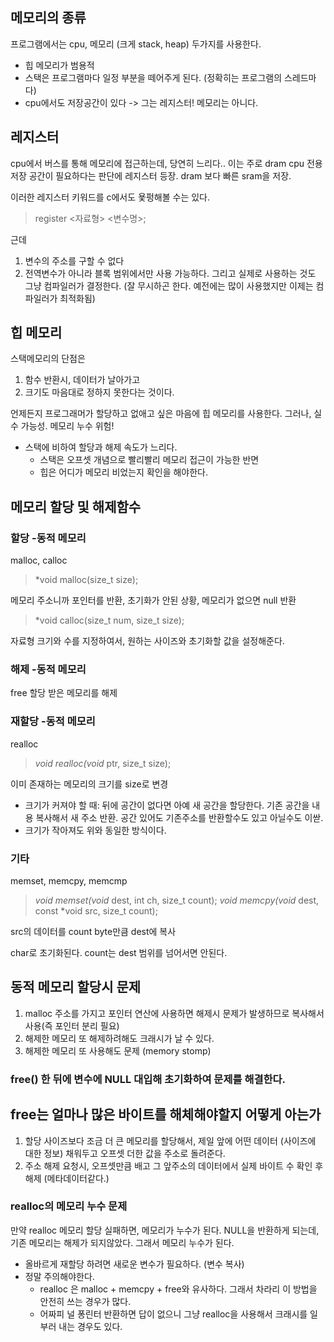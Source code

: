 ## 메모리의 종류
프로그램에서는 cpu, 메모리 (크게 stack, heap) 두가지를 사용한다. 
- 힙 메모리가 범용적
- 스택은 프로그램마다 일정 부분을 떼어주게 된다. (정확히는 프로그램의 스레드마다)
- cpu에서도 저장공간이 있다 -> 그는 레지스터! 메모리는 아니다. 

## 레지스터
cpu에서 버스를 통해 메모리에 접근하는데, 당연히 느리다.. 이는 주로 dram
cpu 전용 저장 공간이 필요하다는 판단에 레지스터 등장. dram 보다 빠른 sram을 저장. 

이러한 레지스터 키워드를 c에서도 욫펑해볼 수는 있다.
> register <자료형> <변수명>;

근데 
1) 변수의 주소를 구할 수 없다
2) 전역변수가 아니라 블록 범위에서만 사용 가능하다. 
그리고 실제로 사용하는 것도 그냥 컴파일러가 결정한다. (잘 무시하곤 한다. 예전에는 많이 사용했지만 이제는 컴파일러가 최적화됨)

## 힙 메모리
스택메모리의 단점은
1) 함수 반환시, 데이터가 날아가고
2) 크기도 마음대로 정하지 못한다는 것이다. 

언제든지 프로그래머가 할당하고 없애고 싶은 마음에 힙 메모리를 사용한다. 
그러나, 실수 가능성. 메모리 누수 위험! 

- 스택에 비하여 할당과 해제 속도가 느리다. 
    - 스택은 오프셋 개념으로 빨리빨리 메모리 접근이 가능한 반면
    - 힙은 어디가 메모리 비었는지 확인을 해야한다. 

## 메모리 할당 및 해제함수
### 할당 -동적 메모리
malloc, calloc

> *void malloc(size_t size);

메모리 주소니까 포인터를 반환, 초기화가 안된 상황, 메모리가 없으면 null 반환

> *void calloc(size_t num, size_t size);

자료형 크기와 수를 지정하여서, 원하는 사이즈와 초기화할 값을 설정해준다.
### 해제 -동적 메모리
free
할당 받은 메모리를 해제
### 재할당 -동적 메모리
realloc
> *void realloc(void* ptr, size_t size);

이미 존재하는 메모리의 크기를 size로 변경
- 크기가 커져야 할 때: 뒤에 공간이 없다면 아예 새 공간을 할당한다. 기존 공간을 내용 복사해서 새 주소 반환. 공간 있어도 기존주소를 반환할수도 있고 아닐수도 이싿. 
- 크기가 작아져도 위와 동일한 방식이다. 

### 기타
memset, memcpy, memcmp

> *void memset(void* dest, int ch, size_t count);
> *void memcpy(void* dest, const *void src, size_t count);

src의 데이터를 count byte만큼 dest에 복사

char로 초기화된다. count는 dest 범위를 넘어서면 안된다.
## 동적 메모리 할당시 문제
1. malloc 주소를 가지고 포인터 연산에 사용하면 해제시 문제가 발생하므로 복사해서 사용(즉 포인터 분리 필요)
2. 해제한 메모리 또 해제하려해도 크래시가 날 수 있다.
3. 해제한 메모리 또 사용해도 문제 (memory stomp)

### free() 한 뒤에 변수에 NULL 대입해 초기화하여 문제를 해결한다. 

## free는 얼마나 많은 바이트를 해체해야할지 어떻게 아는가
1) 할당 사이즈보다 조금 더 큰 메모리를 할당해서, 제일 앞에 어떤 데이터 (사이즈에 대한 정보) 채워두고 오프셋 더한 값을 주소로 돌려준다. 
2) 주소 해제 요청시, 오프셋만큼 배고 그 앞주소의 데이터에서 실제 바이트 수 확인 후 해제 (메타데이터같다.)


### realloc의 메모리 누수 문제
만약 realloc 메모리 할당 실패하면, 메모리가 누수가 된다. NULL을 반환하게 되는데, 기존 메모리는 해제가 되지않았다. 그래서 메모리 누수가 된다. 
- 올바르게 재할당 하려면 새로운 변수가 필요하다. (변수 복사)
- 정말 주의해야한다.
  - realloc 은 malloc + memcpy + free와 유사하다. 그래서 차라리 이 방법을 안전히 쓰는 경우가 많다.
  - 어짜피 널 퐁린터 반환하면 답이 없으니 그냥 realloc을 사용해서 크래시를 일부러 내는 경우도 있다.